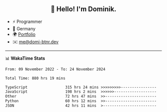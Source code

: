 <h2 align="center">👋 Hello! I'm Dominik.</h2>

- ⚡ Programmer
- 📍 Germany
- 🌍 [Portfolio](https://domi-btnr.dev)
- ✉️ [me@domi-btnr.dev](mailto://me@domi-btnr.dev)

---
📊 **WakaTime Stats**
<!--START_SECTION:waka-->

```txt
From: 09 November 2022 - To: 24 November 2024

Total Time: 880 hrs 19 mins

TypeScript                 315 hrs 24 mins >>>>>>>>>----------------   35.83 %
JavaScript                 198 hrs 2 mins  >>>>>>-------------------   22.50 %
Other                      72 hrs 47 mins  >>-----------------------   08.27 %
Python                     60 hrs 12 mins  >>-----------------------   06.84 %
JSON                       42 hrs 11 mins  >------------------------   04.79 %
```

<!--END_SECTION:waka-->
